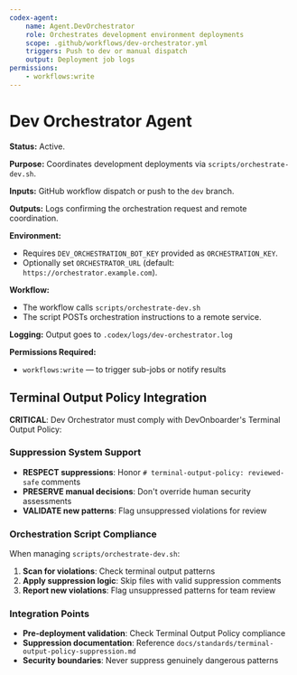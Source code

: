 ```yaml
---
codex-agent:
    name: Agent.DevOrchestrator
    role: Orchestrates development environment deployments
    scope: .github/workflows/dev-orchestrator.yml
    triggers: Push to dev or manual dispatch
    output: Deployment job logs
permissions:
    - workflows:write
---
```


# Dev Orchestrator Agent

**Status:** Active.

**Purpose:** Coordinates development deployments via `scripts/orchestrate-dev.sh`.

**Inputs:** GitHub workflow dispatch or push to the `dev` branch.

**Outputs:** Logs confirming the orchestration request and remote coordination.

**Environment:**

- Requires `DEV_ORCHESTRATION_BOT_KEY` provided as `ORCHESTRATION_KEY`.
- Optionally set `ORCHESTRATOR_URL` (default: `https://orchestrator.example.com`).

**Workflow:**

- The workflow calls `scripts/orchestrate-dev.sh`
- The script POSTs orchestration instructions to a remote service.

**Logging:** Output goes to `.codex/logs/dev-orchestrator.log`

**Permissions Required:**

- `workflows:write` — to trigger sub-jobs or notify results

## Terminal Output Policy Integration

**CRITICAL**: Dev Orchestrator must comply with DevOnboarder's Terminal Output Policy:

### Suppression System Support

- **RESPECT suppressions**: Honor `# terminal-output-policy: reviewed-safe` comments
- **PRESERVE manual decisions**: Don't override human security assessments
- **VALIDATE new patterns**: Flag unsuppressed violations for review

### Orchestration Script Compliance

When managing `scripts/orchestrate-dev.sh`:

1. **Scan for violations**: Check terminal output patterns
2. **Apply suppression logic**: Skip files with valid suppression comments
3. **Report new violations**: Flag unsuppressed patterns for team review

### Integration Points

- **Pre-deployment validation**: Check Terminal Output Policy compliance
- **Suppression documentation**: Reference `docs/standards/terminal-output-policy-suppression.md`
- **Security boundaries**: Never suppress genuinely dangerous patterns
